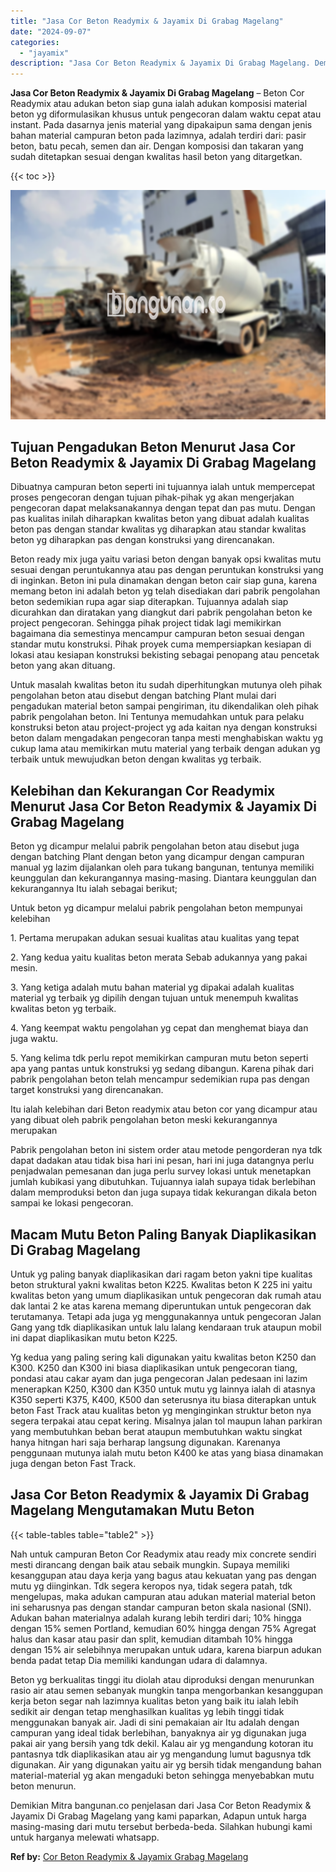 ```yaml
---
title: "Jasa Cor Beton Readymix & Jayamix Di Grabag Magelang"
date: "2024-09-07"
categories: 
  - "jayamix"
description: "Jasa Cor Beton Readymix & Jayamix Di Grabag Magelang. Demikian Mitra bangunan.co penjelasan dari Jasa Cor Beton Readymix & Jayamix Di Grabag Magelang yang ka..."
---
```


**Jasa Cor Beton Readymix & Jayamix Di Grabag Magelang** – Beton Cor Readymix atau adukan beton siap guna ialah adukan komposisi material beton yg diformulasikan khusus untuk pengecoran dalam waktu cepat atau instant. Pada dasarnya jenis material yang dipakaipun sama dengan jenis bahan material campuran beton pada lazimnya, adalah terdiri dari: pasir beton, batu pecah, semen dan air. Dengan komposisi dan takaran yang sudah ditetapkan sesuai dengan kwalitas hasil beton yang ditargetkan.

{{< toc >}}

![Jasa Cor Beton Readymix & Jayamix Di Grabag Magelang](/images/jasa-cor-readymix-20.png)

## Tujuan Pengadukan Beton Menurut Jasa Cor Beton Readymix & Jayamix Di Grabag Magelang

Dibuatnya campuran beton seperti ini tujuannya ialah untuk mempercepat proses pengecoran dengan tujuan pihak-pihak yg akan mengerjakan pengecoran dapat melaksanakannya dengan tepat dan pas mutu. Dengan pas kualitas inilah diharapkan kwalitas beton yang dibuat adalah kualitas beton pas dengan standar kwalitas yg diharapkan atau standar kwalitas beton yg diharapkan pas dengan konstruksi yang direncanakan.

Beton ready mix juga yaitu variasi beton dengan banyak opsi kwalitas mutu sesuai dengan peruntukannya atau pas dengan peruntukan konstruksi yang di inginkan. Beton ini pula dinamakan dengan beton cair siap guna, karena memang beton ini adalah beton yg telah disediakan dari pabrik pengolahan beton sedemikian rupa agar siap diterapkan. Tujuannya adalah siap dicurahkan dan diratakan yang diangkut dari pabrik pengolahan beton ke project pengecoran. Sehingga pihak project tidak lagi memikirkan bagaimana dia semestinya mencampur campuran beton sesuai dengan standar mutu konstruksi. Pihak proyek cuma mempersiapkan kesiapan di lokasi atau kesiapan konstruksi bekisting sebagai penopang atau pencetak beton yang akan dituang.

Untuk masalah kwalitas beton itu sudah diperhitungkan mutunya oleh pihak pengolahan beton atau disebut dengan batching Plant mulai dari pengadukan material beton sampai pengiriman, itu dikendalikan oleh pihak pabrik pengolahan beton. Ini Tentunya memudahkan untuk para pelaku konstruksi beton atau project-project yg ada kaitan nya dengan konstruksi beton dalam mengadakan pengecoran tanpa mesti menghabiskan waktu yg cukup lama atau memikirkan mutu material yang terbaik dengan adukan yg terbaik untuk mewujudkan beton dengan kwalitas yg terbaik.

## Kelebihan dan Kekurangan Cor Readymix Menurut Jasa Cor Beton Readymix & Jayamix Di Grabag Magelang

Beton yg dicampur melalui pabrik pengolahan beton atau disebut juga dengan batching Plant dengan beton yang dicampur dengan campuran manual yg lazim dijalankan oleh para tukang bangunan, tentunya memiliki keunggulan dan kekurangannya masing-masing. Diantara keunggulan dan kekurangannya Itu ialah sebagai berikut;

Untuk beton yg dicampur melalui pabrik pengolahan beton mempunyai kelebihan

1\. Pertama merupakan adukan sesuai kualitas atau kualitas yang tepat

2\. Yang kedua yaitu kualitas beton merata Sebab adukannya yang pakai mesin.

3\. Yang ketiga adalah mutu bahan material yg dipakai adalah kualitas material yg terbaik yg dipilih dengan tujuan untuk menempuh kwalitas kwalitas beton yg terbaik.

4\. Yang keempat waktu pengolahan yg cepat dan menghemat biaya dan juga waktu.

5\. Yang kelima tdk perlu repot memikirkan campuran mutu beton seperti apa yang pantas untuk konstruksi yg sedang dibangun. Karena pihak dari pabrik pengolahan beton telah mencampur sedemikian rupa pas dengan target konstruksi yang direncanakan.

Itu ialah kelebihan dari Beton readymix atau beton cor yang dicampur atau yang dibuat oleh pabrik pengolahan beton meski kekurangannya merupakan

Pabrik pengolahan beton ini sistem order atau metode pengorderan nya tdk dapat dadakan atau tidak bisa hari ini pesan, hari ini juga datangnya perlu penjadwalan pemesanan dan juga perlu survey lokasi untuk menetapkan jumlah kubikasi yang dibutuhkan. Tujuannya ialah supaya tidak berlebihan dalam memproduksi beton dan juga supaya tidak kekurangan dikala beton sampai ke lokasi pengecoran.

## Macam Mutu Beton Paling Banyak Diaplikasikan Di Grabag Magelang

Untuk yg paling banyak diaplikasikan dari ragam beton yakni tipe kualitas beton struktural yakni kwalitas beton K225. Kwalitas beton K 225 ini yaitu kwalitas beton yang umum diaplikasikan untuk pengecoran dak rumah atau dak lantai 2 ke atas karena memang diperuntukan untuk pengecoran dak terutamanya. Tetapi ada juga yg menggunakannya untuk pengecoran Jalan Gang yang tdk diaplikasikan untuk lalu lalang kendaraan truk ataupun mobil ini dapat diaplikasikan mutu beton K225.

Yg kedua yang paling sering kali digunakan yaitu kwalitas beton K250 dan K300. K250 dan K300 ini biasa diaplikasikan untuk pengecoran tiang, pondasi atau cakar ayam dan juga pengecoran Jalan pedesaan ini lazim menerapkan K250, K300 dan K350 untuk mutu yg lainnya ialah di atasnya K350 seperti K375, K400, K500 dan seterusnya itu biasa diterapkan untuk beton Fast Track atau kualitas beton yg menginginkan struktur beton nya segera terpakai atau cepat kering. Misalnya jalan tol maupun lahan parkiran yang membutuhkan beban berat ataupun membutuhkan waktu singkat hanya hitngan hari saja berharap langsung digunakan. Karenanya penggunaan mutunya ialah mutu beton K400 ke atas yang biasa dinamakan juga dengan beton Fast Track.

## Jasa Cor Beton Readymix & Jayamix Di Grabag Magelang Mengutamakan Mutu Beton

{{< table-tables table="table2" >}}

Nah untuk campuran Beton Cor Readymix atau ready mix concrete sendiri mesti dirancang dengan baik atau sebaik mungkin. Supaya memiliki kesanggupan atau daya kerja yang bagus atau kekuatan yang pas dengan mutu yg diinginkan. Tdk segera keropos nya, tidak segera patah, tdk mengelupas, maka adukan campuran atau adukan material material beton ini seharusnya pas dengan standar campuran beton skala nasional (SNI). Adukan bahan materialnya adalah kurang lebih terdiri dari; 10% hingga dengan 15% semen Portland, kemudian 60% hingga dengan 75% Agregat halus dan kasar atau pasir dan split, kemudian ditambah 10% hingga dengan 15% air selebihnya merupakan untuk udara, karena biarpun adukan benda padat tetap Dia memiliki kandungan udara di dalamnya.

Beton yg berkualitas tinggi itu diolah atau diproduksi dengan menurunkan rasio air atau semen sebanyak mungkin tanpa mengorbankan kesanggupan kerja beton segar nah lazimnya kualitas beton yang baik itu ialah lebih sedikit air dengan tetap menghasilkan kualitas yg lebih tinggi tidak menggunakan banyak air. Jadi di sini pemakaian air Itu adalah dengan campuran yang ideal tidak berlebihan, banyaknya air yg digunakan juga pakai air yang bersih yang tdk dekil. Kalau air yg mengandung kotoran itu pantasnya tdk diaplikasikan atau air yg mengandung lumut bagusnya tdk digunakan. Air yang digunakan yaitu air yg bersih tidak mengandung bahan material-material yg akan mengaduki beton sehingga menyebabkan mutu beton menurun.

Demikian Mitra bangunan.co penjelasan dari Jasa Cor Beton Readymix & Jayamix Di Grabag Magelang yang kami paparkan, Adapun untuk harga masing-masing dari mutu tersebut berbeda-beda. Silahkan hubungi kami untuk harganya melewati whatsapp.

**Ref by:** [Cor Beton Readymix & Jayamix Grabag Magelang](https://id.wikipedia.org/wiki/Cor)
